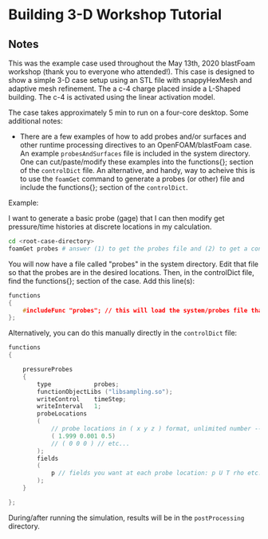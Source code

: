 # Building 3-D Workshop Tutorial

## Notes

This was the example case used throughout the May 13th, 2020 blastFoam workshop (thank you to everyone who attended!). This case is designed to show a simple 3-D case setup using an STL file with snappyHexMesh and adaptive mesh refinement. The a c-4 charge placed inside a L-Shaped building. The c-4 is activated using the linear activation model.

The case takes approximately 5 min to run on a four-core desktop. Some additional notes:

- There are a few examples of how to add probes and/or surfaces and other runtime processing directives to an OpenFOAM/blastFoam case. An example ```probesAndSurfaces``` file is included in the system directory. One can cut/paste/modify these examples into the functions{}; section of the ```controlDict``` file. An alternative, and handy, way to acheive this is to use the ```foamGet``` command to generate a probes (or other) file and include the functions{}; section of the ```controlDict```.

Example: 

I want to generate a basic probe (gage) that I can then modify get pressure/time histories at discrete locations in my calculation. 

```bash
cd <root-case-directory>
foamGet probes # answer (1) to get the probes file and (2) to get a configuration file to set output times etc.
``` 
You will now have a file called "probes" in the system directory. Edit that file so that the probes are in the desired locations. Then, in the controlDict file, find the functions{}; section of the case. Add this line(s):

```c++
functions
{
	#includeFunc "probes"; // this will load the system/probes file that was created with the $ foamGet probes command
};
```

Alternatively, you can do this manually directly in the ```controlDict``` file:


```c++
functions
{

    pressureProbes
    {
        type            probes;
        functionObjectLibs ("libsampling.so");
        writeControl    timeStep;
        writeInterval   1;
        probeLocations
        (
			// probe locations in ( x y z ) format, unlimited number -- needs to be inside the domain!
			( 1.999 0.001 0.5)
			// ( 0 0 0 ) // etc... 
        );
        fields
        (
            p // fields you want at each probe location: p U T rho etc. 
        );
    }

};
```

During/after running the simulation, results will be in the ```postProcessing``` directory.


